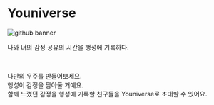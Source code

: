 # Youniverse  

![github banner](https://user-images.githubusercontent.com/71601985/135751107-a0d0a4be-4a77-4af4-bd20-9291a5f4d0f8.png)


나와 너의 감정 공유의 시간을 행성에 기록하다.

<br/>

나만의 우주를 만들어보세요.  
행성이 감정을 담아둘 거예요.  
함께 느꼈던 감정을 행성에 기록할 친구들을 Youniverse로 초대할 수 있어요.  
